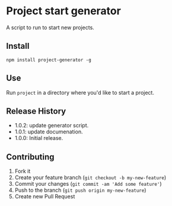 Project start generator
=============

A script to run to start new projects.

## Install
    npm install project-generator -g

## Use
Run ```project``` in a directory where you'd like to start a project.

## Release History
* 1.0.2: update generator script.
* 1.0.1: update documenation.
* 1.0.0: Initial release.

## Contributing

1. Fork it
2. Create your feature branch (`git checkout -b my-new-feature`)
3. Commit your changes (`git commit -am 'Add some feature'`)
4. Push to the branch (`git push origin my-new-feature`)
5. Create new Pull Request
